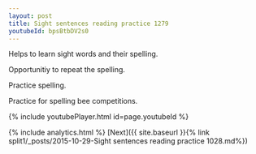 ```yaml
---
layout: post
title: Sight sentences reading practice 1279
youtubeId: bpsBtbDV2s0
---
```

 
 
Helps to learn sight words and their spelling.

Opportunitiy to repeat the spelling. 

Practice spelling. 
 
Practice for spelling bee competitions. 
 
{% include youtubePlayer.html id=page.youtubeId %}
 
 
{% include analytics.html %} 
[Next]({{ site.baseurl }}{% link  split1/_posts/2015-10-29-Sight sentences reading practice 1028.md%})
 

